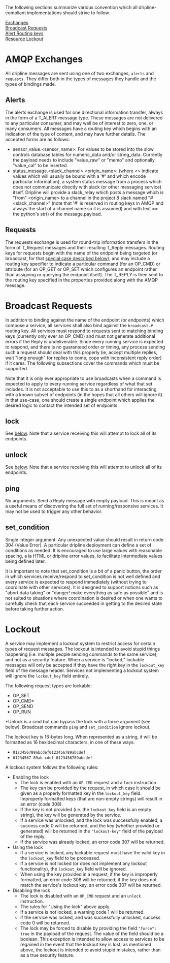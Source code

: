 The following sections summarize various convention which all dripline-compliant implementations should strive to follow.

[Exchanges](#amqp-exchanges)  
[Broadcast Requests](#broadcast-requests)  
[Alert Routing keys](#alert-routing-keys)  
[Resource Lockout](#lockout)  

# AMQP Exchanges
All dripline messages are sent using one of two exchanges, `alerts` and `requests`. They differ both in the types of messages they handle and the types of bindings made.

## Alerts
The alerts exchange is used for one directional information transfer, always in the form of a T_ALERT message type. These messages are not delivered to any particular consumer, and may well be of interest to zero, one, or many consumers. All messages have a routing key which begins with an indication of the type of content, and may have further details. The accepted forms are as follows:

* sensor_value.\<sensor_name\>: For values to be stored into the slow controls database tables for numeric_data and/or string_data. Currently the payload needs to include "value_raw" or "memo" and optionally "value_cal" to be inserted.  
* status_message.\<slack_channel\>.\<origin_name\>: (where \<\> indicate values which will usually be bound with a '#' and which encode particular information), a system status message from a process which does not communicate directly with slack (or other messaging service) itself. Dripline will provide a slack_relay which posts a message which is "from" <origin_name> to a channel in the project 8 slack named "#<slack_channel>" (note that '#' is reserved in routing keys in AMQP and always the start of a channel name so it is assumed) and with text == the python's str() of the message.payload.

## Requests
The requests exchange is used for round-trip information transfers in the form of T_Request messages and their resulting T_Reply messages. Routing keys for requests begin with the name of the endpoint being targeted (or broadcast, for that [special case described below](#broadcast-requests)), and may include a routing key specifier to indicate a particular command (for an OP_CMD) or attribute (for an OP_GET or OP_SET which configures an endpoint rather than assigning or querying the endpoint itself). The T_REPLY is then sent to the routing key specified in the properties provided along with the AMQP message.

# Broadcast Requests

In addition to binding against the name of the endpoint (or endpoints) which compose a service, all services shall also bind against the `broadcast.#` routing key. All services must respond to requests sent to matching binding keys (currently only ever an OP_CMD) and must not generate additional errors if the Reply is undeliverable. Since every running service is expected to respond, and there is no guaranteed order or timing, any process sending such a request should deal with this properly (ie, accept multiple replies, wait "long enough" for replies to come, cope with inconsistent reply order) if it cares. The following subsections cover the commands which must be supported.

Note that it is only ever appropriate to use broadcasts when a command is expected to apply to every running service regardless of what that set includes. It is not acceptable to use this to as a shorthand for interacting with a known subset of endpoints (in the hopes that all others will ignore it). In that use-case, one should create a single endpoint which applies the desired logic to contact the intended set of endpoints.

## lock

See [below](#lockout). Note that a service receiving this will attempt to lock all of its endpoints.

## unlock
See [below](#lockout). Note that a service receiving this will attempt to unlock all of its endpoints.

## ping
No arguments. Send a Reply message with empty payload. This is meant as a useful means of discovering the full set of running/responsive services. It may not be used to trigger any other behavior.

## set_condition
Single integer argument. Any unexpected value should result in return code 304 (Value Error). A particular dripline deployment can define a set of conditions as needed. It is encouraged to use large values with reasonable spacing, a la HTML or dripline error values, to facilitate intermediate values being defined later. 

It is important to note that set_condition is a bit of a panic button, the order in which services receive/respond to set_condition is not well defined and every service is expected to respond immediately (without trying to coordinate with other services). It is designed to support notions such as "abort data taking" or "danger! make everything as safe as possible" and is not suited to situations where coordination is desired or when one wants to carefully check that each service succeeded in getting to the desired state before taking further action.




# Lockout

A service may implement a lockout system to restrict access for certain types of request messages.  The lockout is intended to avoid stupid things happening (i.e. multiple people sending commands to the same service), and not as a security feature.  When a service is "locked," lockable messages will only be accepted if they have the right key in the ``lockout_key`` field of the message header.  Services not implementing a lockout system will ignore the ``lockout_key`` field entirely.

The following request types are lockable:
- OP_SET
- OP_CMD*
- OP_SEND
- OP_RUN

*Unlock is a cmd but can bypass the lock with a force argument (see below). Broadcast commands `ping` and `set_condition` ignore lockout.

The lockout key is 16-bytes long. When represented as a string, it will be formatted as 16 hexidecimal characters, in one of these ways:
- ``0123456789abcdef0123456789abcdef``
- ``01234567-89ab-cdef-0123456789abcdef``

A lockout system follows the following rules:
- Enabling the lock
  - The lock is enabled with an `OP_CMD` request and a `lock` instruction.
  - The key can be provided by the request, in which case it should be given as a properly formatted key in the `lockout_key` field.  Improperly formatted keys (that are non-empty strings) will result in an error (code 308).
  - If the key is not provided (i.e. the `lockout_key` field is an empty string), the key will be generated by the service.
  - If a service was unlocked, and the lock was successfully enabled, a success code 0 will be returned, and the key (whether provided or generated) will be returned in the `"lockout-key"` field of the payload of the reply.
  - If the service was already locked, an error code 307 will be returned.
- Using the lock
  - If a service is locked, any lockable request must have the valid key in the `lockout_key` field to be processed.
  - If a service is not locked (or does not implement any lockout functionality), the `lockout_key` field will be ignored.
  - When using the key provided in a request, if the key is improperly formatted, an error code 308 will be returned; if the key does not match the service's lockout key, an error code 307 will be returned.
- Disabling the lock
  - The lock is disabled with an `OP_CMD` request and an `unlock` instruction.
  - The rules for "Using the lock" above apply.
  - If a service is not locked, a warning code 1 will be returned.
  - if the service was locked, and was successfully unlocked, success code 0 will be returned.
  - The lock may be forced to disable by providing the field `"force": true` in the payload of the request. The value of the field should be a boolean.  This exception is intended to allow access to services to be regained in the event that the lockout key is lost; as mentioned above, the lockout is intended to avoid stupid mistakes, rather than as a true security feature.
